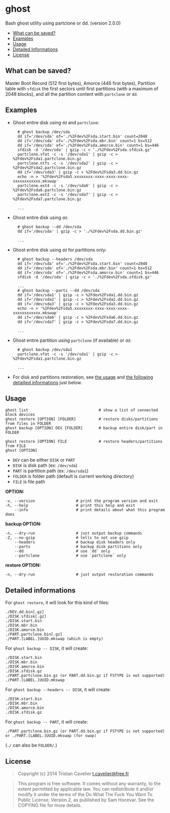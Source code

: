 ghost
=====

Bash ghost utility using partclone or dd. (version 2.0.0)

- [What can be saved?](#what-can-be-saved)
- [Examples](#examples)
- [Usage](#usage)
- [Detailed Informations](#detailed-informations)
- [License](#license)


What can be saved?
------------------

Master Boot Record (512 first bytes), Amorce (446 first bytes), Partition table with `sfdisk`
the first sectors until first partitions (with a maximum of 2048 blocks),
and all the partition content with `partclone` or `dd`.


Examples
--------

- Ghost entire disk using `dd` and `partclone`:

        # ghost backup /dev/sda
        dd if='/dev/sda' of='./%2Fdev%2Fsda.start.bin' count=2048
        dd if='/dev/sda' of='./%2Fdev%2Fsda.mbr.bin' count=1 bs=512
        dd if='/dev/sda' of='./%2Fdev%2Fsda.amorce.bin' count=1 bs=446
        sfdisk -d '/dev/sda' | gzip -c > './%2Fdev%2Fsda.sfdisk.gz'
        partclone.vfat -c -s '/dev/sda1' | gzip -c > %2Fdev%2Fsda1.partclone.bin.gz
        partclone.ntfs -c -s '/dev/sda2' | gzip -c > %2Fdev%2Fsda2.partclone.bin.gz
        dd if='/dev/sda3' | gzip -c > %2Fdev%2Fsda3.dd.bin.gz
        echo -n > '%2Fdev%2Fsda5.xxxxxxxx-xxxx-xxxx-xxxx-xxxxxxxxxxxx.mkswap'
        partclone.ext4 -c -s '/dev/sda6' | gzip -c > %2Fdev%2Fsda6.partclone.bin.gz
        partclone.ext2 -c -s '/dev/sda7' | gzip -c > %2Fdev%2Fsda7.partclone.bin.gz

        ...

- Ghost entire disk using `dd`:

        # ghost backup --dd /dev/sda
        dd if='/dev/sda' | gzip -c > './%2Fdev%2Fsda.dd.bin.gz'

        ...

- Ghost entire disk using `dd` for partitions only:

        # ghost backup --headers /dev/sda
        dd if='/dev/sda' of='./%2Fdev%2Fsda.start.bin' count=2048
        dd if='/dev/sda' of='./%2Fdev%2Fsda.mbr.bin' count=1 bs=512
        dd if='/dev/sda' of='./%2Fdev%2Fsda.amorce.bin' count=1 bs=446
        sfdisk -d '/dev/sda' | gzip -c > './%2Fdev%2Fsda.sfdisk.gz'

        ...
        # ghost backup --parts --dd /dev/sda
        dd if='/dev/sda1' | gzip -c > %2Fdev%2Fsda1.dd.bin.gz
        dd if='/dev/sda2' | gzip -c > %2Fdev%2Fsda2.dd.bin.gz
        dd if='/dev/sda3' | gzip -c > %2Fdev%2Fsda3.dd.bin.gz
        echo -n > '%2Fdev%2Fsda5.xxxxxxxx-xxxx-xxxx-xxxx-xxxxxxxxxxxx.mkswap'
        dd if='/dev/sda6' | gzip -c > %2Fdev%2Fsda6.dd.bin.gz
        dd if='/dev/sda7' | gzip -c > %2Fdev%2Fsda7.dd.bin.gz

        ...

- Ghost entire partition using `partclone` (if available) or `dd`:

        # ghost backup /dev/sda1
        partclone.vfat -c -s '/dev/sda1' | gzip -c > %2Fdev%2Fsda1.partclone.bin.gz

        ...

- For disk and partitions restoration, see [the usage](#usage) and
  [the following detailled informations](#detailed-informations) just below.


Usage
-----

    ghost list                               # show a list of connected block devices
    ghost restore [OPTION] [FOLDER]          # restore disks/partitions from files in FOLDER
    ghost backup [OPTION] DEV [FOLDER]       # backup entire disk/part in FOLDER

    ghost restore [OPTION] FILE              # restore headers/partitions from FILE
    ghost [OPTION]

- `DEV` can be either `DISK` or `PART`
- `DISK` is disk path (ex: `/dev/sda`)
- `PART` is partition path (ex: `/dev/sda1`)
- `FOLDER` is folder path (default is current working directory)
- `FILE` is file path

**OPTION:**

    -v, --version                  # print the program version and exit
    -h, --help                     # print this help and exit
        --info                     # print details about what this program does

**backup OPTION:**

    -n, --dry-run                  # just output backup commands
    -Z, --no-gzip                  # tells to not use gzip
        --headers                  # backup disk headers only
        --parts                    # backup disk partitions only
        --dd                       # use `dd` only
        --partclone                # use `partclone` only

**restore OPTION:**

    -n, --dry-run                  # just output restoration commands


Detailed informations
---------------------

For `ghost restore`, it will look for this kind of files:

    ./DEV.dd.bin[.gz]
    ./DISK.sfdisk[.gz]
    ./DISK.start.bin
    ./DISK.mbr.bin
    ./DISK.amorce.bin
    ./PART.partclone.bin[.gz]
    ./PART.[LABEL.]UUID.mkswap (which is empty)

For `ghost backup -- DISK`, it will create:

    ./DISK.start.bin
    ./DISK.mbr.bin
    ./DISK.amorce.bin
    ./DISK.sfdisk.gz
    ./PART.partclone.bin.gz (or PART.dd.bin.gz if FSTYPE is not supported)
    ./PART.[LABEL.]UUID.mkswap

For `ghost backup --headers -- DISK`, it will create:

    ./DISK.start.bin
    ./DISK.mbr.bin
    ./DISK.amorce.bin
    ./DISK.sfdisk.gz

For `ghost backup -- PART`, it will create:

    ./PART.partclone.bin.gz (or PART.dd.bin.gz if FSTYPE is not supported)
    or ./PART.[LABEL.]UUID.mkswap (for swap)

(`./` can also be `FOLDER/`.)


License
-------

> Copyright (c) 2014 Tristan Cavelier <t.cavelier@free.fr>

> This program is free software. It comes without any warranty, to
> the extent permitted by applicable law. You can redistribute it
> and/or modify it under the terms of the Do What The Fuck You Want
> To Public License, Version 2, as published by Sam Hocevar. See
> the COPYING file for more details.

